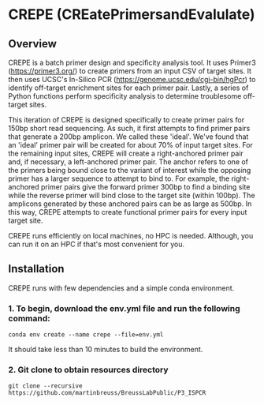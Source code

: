 # CREPE (CREatePrimersandEvalulate)

## Overview

CREPE is a batch primer design and specificity analysis tool. It uses Primer3 (https://primer3.org/) to create primers from an input CSV of target sites. It then uses UCSC's In-Silico PCR (https://genome.ucsc.edu/cgi-bin/hgPcr) to identify off-target enrichment sites for each primer pair. Lastly, a series of Python functions perform specificity analysis to determine troublesome off-target sites. 

This iteration of CREPE is designed specifically to create primer pairs for 150bp short read sequencing. As such, it first attempts to find primer pairs that generate a 200bp amplicon. We called these 'ideal'. We've found that an 'ideal' primer pair will be created for about 70% of input target sites. For the remaining input sites, CREPE will create a right-anchored primer pair and, if necessary, a left-anchored primer pair. The anchor refers to one of the primers being bound close to the variant of interest while the opposing primer has a larger sequence to attempt to bind to. For example, the right-anchored primer pairs give the forward primer 300bp to find a binding site while the reverse primer will bind close to the target site (within 100bp). The amplicons generated by these anchored pairs can be as large as 500bp. In this way, CREPE attempts to create functional primer pairs for every input target site. 

CREPE runs efficiently on local machines, no HPC is needed. Although, you can run it on an HPC if that's most convenient for you. 

## Installation

CREPE runs with few dependencies and a simple conda environment.

### 1. To begin, download the env.yml file and run the following command:

    conda env create --name crepe --file=env.yml

It should take less than 10 minutes to build the environment.

### 2. Git clone to obtain resources directory

    git clone --recursive https://github.com/martinbreuss/BreussLabPublic/P3_ISPCR

